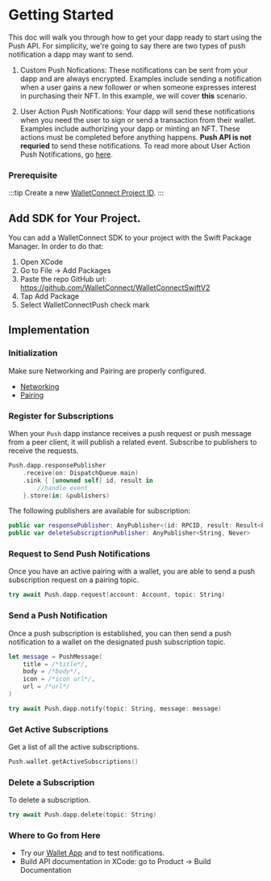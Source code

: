 # Getting Started

This doc will walk you through how to get your dapp ready to start using the Push API. For simplicity, we're going to say there are two types of push notification a dapp may want to send.

1. Custom Push Nofications: These notifications can be sent from your dapp and are always encrypted. Examples include sending a notification when a user gains a new follower or when someone expresses interest in purchasing their NFT. In this example, we will cover **this** scenario.

2. User Action Push Notifications: Your dapp will send these notifications when you need the user to sign or send a transaction from their wallet. Examples include authorizing your dapp or minting an NFT. These actions must be completed before anything happens. **Push API is not requried** to send these notifications. To read more about User Action Push Notifications, go [here](../../echo/usage.md).

### Prerequisite

:::tip
Create a new [WalletConnect Project ID](../../../cloud/explorer.md#setting-up-a-new-project).
:::

## Add SDK for Your Project.

You can add a WalletConnect SDK to your project with the Swift Package Manager. In order to do that:

1. Open XCode
2. Go to File -> Add Packages
3. Paste the repo GitHub url: https://github.com/WalletConnect/WalletConnectSwiftV2
4. Tap Add Package
5. Select WalletConnectPush check mark

## Implementation

### Initialization

Make sure Networking and Pairing are properly configured.
- [Networking](../../core/networking-configuration.md)
- [Pairing](../../core/pairing-usage.md)

### Register for Subscriptions

When your `Push` dapp instance receives a push request or push message from a peer client, it will publish a related event. Subscribe to publishers to receive the requests.

```swift
Push.dapp.responsePublisher
    .receive(on: DispatchQueue.main)
    .sink { [unowned self] id, result in
        //handle event
    }.store(in: &publishers)
```
The following publishers are available for subscription:

```swift
public var responsePublisher: AnyPublisher<(id: RPCID, result: Result<PushSubscription, PushError>), Never> 
public var deleteSubscriptionPublisher: AnyPublisher<String, Never> 
```

### Request to Send Push Notifications

Once you have an active pairing with a wallet, you are able to send a push subscription request on a pairing topic.

```swift
try await Push.dapp.request(account: Account, topic: String)
```

### Send a Push Notification

Once a push subscription is established, you can then send a push notification to a wallet on the designated push subscription topic.

```swift
let message = PushMessage(
    title = /*title*/,
    body = /*body*/,
    icon = /*icon url*/,
    url = /*url*/
)

try await Push.dapp.notify(topic: String, message: message)
```

### Get Active Subscriptions

Get a list of all the active subscriptions.

```swift 
Push.wallet.getActiveSubscriptions()
```

### Delete a Subscription

To delete a subscription.

```swift
try await Push.dapp.delete(topic: String)
```

### Where to Go from Here
- Try our [Wallet App](https://github.com/WalletConnect/WalletConnectSwiftV2/tree/main/Example/WalletApp) and to test notifications.
- Build API documentation in XCode: go to Product -> Build Documentation
